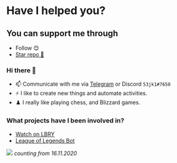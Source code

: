 # Have I helped you?
## You can support me through
- Follow 😊
- [Star repo 🌟](https://github.com/53jk1?tab=repositories)

### Hi there 👋
- 📫 Communicate with me via [Telegram](https://t.me/sxjk1) or Discord ``53jk1#7650``
- ⚡ I like to create new things and automate activities.
- ♟️ I really like playing chess, and Blizzard games.

### What projects have I been involved in?
- [Watch on LBRY](https://chrome.google.com/webstore/detail/watch-on-lbry/jjmbbhopnjdjnpceiecihldbhibchgek)
- [League of Legends Bot](https://github.com/Skinz3/League-of-Legends-Bot)

![](https://komarev.com/ghpvc/?username=53jk1&color=brightgreen)
*counting from 16.11.2020*
